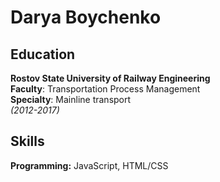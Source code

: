 Darya Boychenko
======

Education
---------
**Rostov State University of Railway Engineering** <br>
**Faculty**: Transportation Process Management<br>
**Specialty**: Mainline transport <br>
*(2012-2017)*<br>

Skills
------
**Programming:** JavaScript, HTML/CSS
